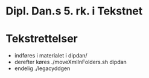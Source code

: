 # Dipl. Dan.s 5. rk. i Tekstnet

# Tekstrettelser 

- indføres i materialet i dipdan/
- derefter køres ./moveXmlInFolders.sh dipdan
- endelig ./legacyddgen <mappenavn>

